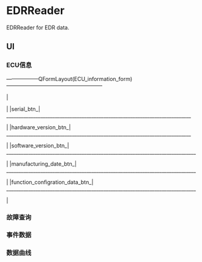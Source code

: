 # EDRReader
 EDRReader for EDR data.

## UI

### ECU信息

——————QFormLayout(ECU_information_form)——————————————————

|

|      |serial_btn_|											____________________________________________________________________________

|      |hardware_version_btn_|						____________________________________________________________________________

|      |software_version_btn_|			 			______________________________________________________________________________

|      |manufacturing_date_btn_|					______________________________________________________________________________

|      |function_configration_data_btn_|		______________________________________________________________________________

|

### 故障查询

### 事件数据

### 数据曲线
